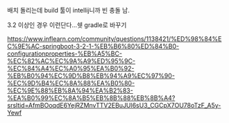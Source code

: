 배치 돌리는데 build 툴이 intellij니까 빈 충돌 남. 

3.2 이상인 경우 이런단다...쉣 gradle로 바꾸기


https://www.inflearn.com/community/questions/1138421/%ED%98%84%EC%9E%AC-springboot-3-2-1-%EB%B6%80%ED%84%B0-configurationproperties-%EB%A5%BC-%EC%82%AC%EC%9A%A9%ED%95%9C-%EC%84%A4%EC%A0%95%EA%B0%92-%EB%B0%94%EC%9D%B8%EB%94%A9%EC%97%90-%EC%9D%B4%EC%8A%88%EA%B0%80-%EC%9E%88%EB%8A%94%EA%B2%83-%EA%B0%99%EC%8A%B5%EB%8B%88%EB%8B%A4?srsltid=AfmBOoqdE6YejRZMnvTTV2EBuJUl6sU3_CGCpX7OU78oTzF_A5y-Yewf
